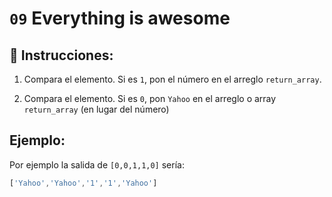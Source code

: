 # `09` Everything is awesome

## 📝 Instrucciones:

1. Compara el elemento. Si es `1`, pon el número en el arreglo `return_array`.

2. Compara el elemento. Si es `0`, pon `Yahoo` en el arreglo o array `return_array` (en lugar del número)

## Ejemplo:

Por ejemplo la salida de `[0,0,1,1,0]` sería:

```js
['Yahoo','Yahoo','1','1','Yahoo']
```
